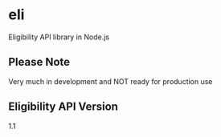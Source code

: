 eli
===

Eligibility API library in Node.js

## Please Note
Very much in development and NOT ready for production use

## Eligibility API Version
1.1

